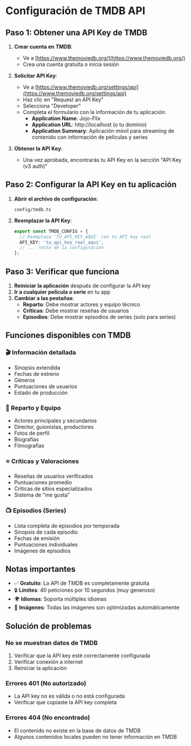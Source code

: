 # Configuración de TMDB API

## Paso 1: Obtener una API Key de TMDB

1. **Crear cuenta en TMDB**:
   - Ve a [https://www.themoviedb.org/](https://www.themoviedb.org/)
   - Crea una cuenta gratuita o inicia sesión

2. **Solicitar API Key**:
   - Ve a [https://www.themoviedb.org/settings/api](https://www.themoviedb.org/settings/api)
   - Haz clic en "Request an API Key"
   - Selecciona "Developer"
   - Completa el formulario con la información de tu aplicación:
     - **Application Name**: Jojo-Flix
     - **Application URL**: http://localhost (o tu dominio)
     - **Application Summary**: Aplicación móvil para streaming de contenido con información de películas y series

3. **Obtener la API Key**:
   - Una vez aprobada, encontrarás tu API Key en la sección "API Key (v3 auth)"

## Paso 2: Configurar la API Key en tu aplicación

1. **Abrir el archivo de configuración**:
   ```
   config/tmdb.ts
   ```

2. **Reemplazar la API Key**:
   ```typescript
   export const TMDB_CONFIG = {
     // Reemplaza 'TU_API_KEY_AQUI' con tu API key real
     API_KEY: 'tu_api_key_real_aqui',
     // ... resto de la configuración
   };
   ```

## Paso 3: Verificar que funciona

1. **Reiniciar la aplicación** después de configurar la API key
2. **Ir a cualquier película o serie** en tu app
3. **Cambiar a las pestañas**:
   - **Reparto**: Debe mostrar actores y equipo técnico
   - **Críticas**: Debe mostrar reseñas de usuarios
   - **Episodios**: Debe mostrar episodios de series (solo para series)

## Funciones disponibles con TMDB

### 🎬 Información detallada
- Sinopsis extendida
- Fechas de estreno
- Géneros
- Puntuaciones de usuarios
- Estado de producción

### 👥 Reparto y Equipo
- Actores principales y secundarios
- Director, guionistas, productores
- Fotos de perfil
- Biografías
- Filmografías

### ⭐ Críticas y Valoraciones
- Reseñas de usuarios verificados
- Puntuaciones promedio
- Críticas de sitios especializados
- Sistema de "me gusta"

### 📺 Episodios (Series)
- Lista completa de episodios por temporada
- Sinopsis de cada episodio
- Fechas de emisión
- Puntuaciones individuales
- Imágenes de episodios

## Notas importantes

- ✅ **Gratuito**: La API de TMDB es completamente gratuita
- 🔒 **Límites**: 40 peticiones por 10 segundos (muy generoso)
- 🌍 **Idiomas**: Soporta múltiples idiomas
- 📱 **Imágenes**: Todas las imágenes son optimizadas automáticamente

## Solución de problemas

### No se muestran datos de TMDB
1. Verificar que la API key esté correctamente configurada
2. Verificar conexión a internet
3. Reiniciar la aplicación

### Errores 401 (No autorizado)
- La API key no es válida o no está configurada
- Verificar que copiaste la API key completa

### Errores 404 (No encontrado)
- El contenido no existe en la base de datos de TMDB
- Algunos contenidos locales pueden no tener información en TMDB
